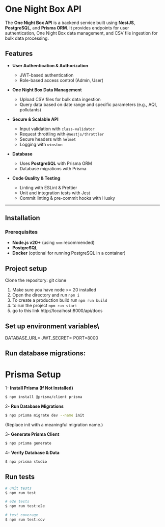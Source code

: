 # One Night Box API

The **One Night Box API** is a backend service built using **NestJS**, **PostgreSQL**, and **Prisma ORM**. It provides endpoints for user authentication, One Night Box data management, and CSV file ingestion for bulk data processing.

## Features

- **User Authentication & Authorization**

  - JWT-based authentication
  - Role-based access control (Admin, User)

- **One Night Box Data Management**

  - Upload CSV files for bulk data ingestion
  - Query data based on date range and specific parameters (e.g., AQI, pollutants)

- **Secure & Scalable API**

  - Input validation with `class-validator`
  - Request throttling with `@nestjs/throttler`
  - Secure headers with `helmet`
  - Logging with `winston`

- **Database**

  - Uses **PostgreSQL** with Prisma ORM
  - Database migrations with Prisma

- **Code Quality & Testing**
  - Linting with ESLint & Prettier
  - Unit and integration tests with Jest
  - Commit linting & pre-commit hooks with Husky

---

## Installation

### Prerequisites

- **Node.js v20+** (using `nvm` recommended)
- **PostgreSQL**
- **Docker** (optional for running PostgreSQL in a container)

## Project setup

Clone the repository:
git clone <repository-url>

1. Make sure you have node >= 20 installed
2. Open the directory and run `npm i`
3. To create a production build run `npm run build`
4. to run the project `npm run start`
5. go to this link http://localhost:8000/api/docs

## Set up environment variables\

DATABASE_URL=
JWT_SECRET=
PORT=8000

## Run database migrations:

# Prisma Setup

1- **Install Prisma (If Not Installed)**

```bash
$ npm install @prisma/client prisma
```

2️- **Run Database Migrations**

```bash
$ npx prisma migrate dev --name init
```

(Replace init with a meaningful migration name.)

3️- **Generate Prisma Client**

```bash
$ npx prisma generate
```

4️- **Verify Database & Data**

```bash
$ npx prisma studio
```

## Run tests

```bash
# unit tests
$ npm run test

# e2e tests
$ npm run test:e2e

# test coverage
$ npm run test:cov
```
